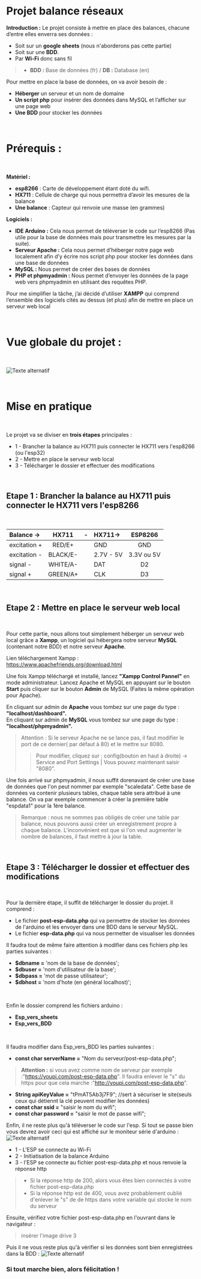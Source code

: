  
#  **Projet balance réseaux**
 
 
 
**Introduction :** Le projet consiste à mettre en place des balances, chacune d’entre elles enverra ses données :
* Soit sur un **google sheets** (nous n'aborderons pas cette partie)
* Soit sur une **BDD**.
* Par **Wi-Fi** donc sans fil
> * **BDD :** Base de données (fr) / **DB :** Database (en)
 
 
Pour mettre en place la base de données, on va avoir besoin de :
* **Héberger** un serveur et un nom de domaine
* **Un script php** pour insérer des données dans MySQL et l’afficher sur une page web
* **Une BDD** pour stocker les données
 
<br>

# **Prérequis :**

<br>

**Matériel :**
* **esp8266** : Carte de développement étant doté du wifi.
* **HX711** : Cellule de charge qui nous permettra d’avoir les mesures de la balance
* **Une balance** : Capteur qui renvoie une masse (en grammes)
 
 
**Logiciels :**
* **IDE Arduino :**
Cela nous permet de téléverser le code sur l’esp8266
(Pas utile pour la base de données mais pour transmettre
les mesures par la suite).
* **Serveur Apache :**
Cela nous permet d’héberger notre page web localement
afin d’y écrire nos script php pour stocker les données
dans une base de données
* **MySQL :**
Nous permet de créer des bases de données
* **PHP et phpmyadmin :**
Nous permet d’envoyer les données de la page web vers phpmyadmin en utilisant des requêtes PHP.
 
 
Pour me simplifier la tâche, j’ai décidé d’utiliser **XAMPP** qui comprend l’ensemble des logiciels cités au dessus (et plus) afin de mettre en place un serveur web local
 
<br>

# **Vue globale du projet :**

<br>

![Texte alternatif](overview_project.png "Titre, facultatif")
 
<br>

# **Mise en pratique**

<br>
 
 
Le projet va se diviser en **trois étapes** principales :
* 1 - Brancher la balance au HX711 puis connecter le HX711 vers l'esp8266 (ou l'esp32)
* 2 - Mettre en place le serveur web local
* 3 - Télécharger le dossier et effectuer des modifications
 
 <br>
 
## **Etape 1 :** Brancher la balance au HX711 puis connecter le HX711 vers l'esp8266
<br>
 
 
| Balance ->    | HX711          | - | HX711->    | ESP8266    |
| :--------     |:--------------:|-:| :--------  |:-----------:|
| excitation +  |   RED/E+       |  | GND        |   GND       |      
| excitation -  | BLACK/E-       |  | 2.7V - 5V  | 3.3V ou 5V  |
| signal -      | WHITE/A-       |  |  DAT       | D2          |
| signal +      | GREEN/A+       |  | CLK        | D3          | 

<br>
 
 
## **Etape 2 :** Mettre en place le serveur web local

<br>
 
 
Pour cette partie, nous allons tout simplement héberger un serveur web local grâce a **Xampp**, un logiciel qui hébergera notre serveur **MySQL** (contenant notre BDD) et notre serveur **Apache**.
 
 
Lien téléchargement Xampp : https://www.apachefriends.org/download.html
 
 
Une fois Xampp téléchargé et installé, lancez **"Xampp Control Pannel"** en mode administrateur. Lancez Apache et MySQL en appuyant sur le bouton **Start** puis cliquer sur le bouton **Admin** de MySQL (Faites la même opération pour Apache).
 
 
En cliquant sur admin de **Apache** vous tombez sur une page du type : **"localhost/dashboard".**  
En cliquant sur admin de **MySQL** vous tombez sur une page du type : **"localhost/phpmyadmin".**
>Attention : Si le serveur Apache ne se lance pas, il faut modifier le port de ce dernier( par défaut à 80) et le mettre sur 8080.
>>Pour modifier, cliquez sur : config(bouton en haut à droite) -> Service and Port Settings | Vous pouvez maintenant saisir "8080". <br>
 
Une fois arrivé sur phpmyadmin, il nous suffit dorenavant de créer une base de données que l'on peut nommer par exemple "scaledata". Cette base de données va contenir plusieurs tables, chaque table sera attribué à une balance. On va par exemple commencer à créer la première table "espdata1" pour la 1ère balance.
> Remarque : nous ne sommes pas obligés de créer une table par balance, nous pouvons aussi créer un enregistrement propre à chaque balance. L'inconvénient est que si l'on veut augmenter le nombre de balances, il faut mettre à jour la table.

<br>
 
## **Etape 3 :** Télécharger le dossier et effectuer des modifications
<br>
 
Pour la dernière étape, il suffit de télécharger le dossier du projet. Il comprend :
* Le fichier **post-esp-data.php** qui va permettre de stocker les données de l'arduino et les envoyer dans une BDD dans le serveur MySQL.
* Le fichier **esp-data.php** qui va nous permetter de visualiser les données <br>
 
Il faudra tout de même faire attention à modifier dans ces fichiers php les parties suivantes :
* **$dbname =** 'nom de la base de données';
* **$dbuser =** 'nom d'utilisateur de la base';  
* **$dbpass =** 'mot de passe utilisateur';
* **$dbhost =** 'nom d'hote (en général localhost)'; 

<br>
 
Enfin le dossier comprend les fichiers arduino :
* **Esp_vers_sheets**
* **Esp_vers_BDD**
<br>
 
Il faudra modifier dans Esp_vers_BDD les parties suivantes :
* **const char serverName =** "Nom du serveur/post-esp-data.php";
> **Attention :** si vous avez comme nom de serveur par exemple :"https://youpi.com/post-esp-data.php". Il faudra enlever le "s" du https pour que cela marche :"http://youpi.com/post-esp-data.php".
 
* **String apiKeyValue     =** "tPmAT5Ab3j7F9";           //sert à sécuriser le site(seuls ceux qui détiennt la clé peuvent modifier les données)
* **const char ssid       =** "saisir le nom du wifi";              
* **const char password   =** "saisir le mot de passe wifi";        
 
 
Enfin, il ne reste plus qu'à téléverser le code sur l'esp. Si tout se passe bien vous devrez avoir ceci qui est affiché sur le moniteur série d'arduino :
![Texte alternatif](drive1.png "Titre, facultatif")

 * 1 - L'ESP se connecte au Wi-Fi
 * 2 - Initiatisation de la balance Arduino
 * 3 - l'ESP se connecte au fichier post-esp-data.php et nous renvoie la réponse http
> * Si la réponse http de 200, alors vous êtes bien connectés à votre fichier post-esp-data.php
> * Si la réponse http est de 400, vous avez probablement oublié d'enlever le "s" de de https dans votre variable qui stocke le nom du serveur
 
 Ensuite, vérifiez votre fichier post-esp-data.php en l'ouvrant dans le navigateur :
>insérer l'image drive 3
 
 Puis il ne vous reste plus qu'à vérifier si les données sont bien enregistrées dans la BDD :
![Texte alternatif](drive2.png "Titre, facultatif")

 
### Si tout marche bien, alors félicitation !
 
 
 
 

